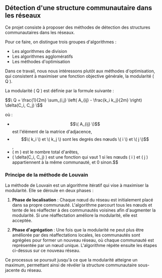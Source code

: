 ## Détection d'une structure communautaire dans les réseaux

Ce projet consiste à proposer des méthodes de détection des structures communautaires dans les réseaux. 

Pour ce faire, on distingue trois groupes d'algorithmes :

* Les algorithmes de division
* Les algorithmes agglomératifs
* Les méthodes d'optimisation

Dans ce travail, nous nous intéressons plutôt aux méthodes d'optimisation, qui consistent à maximiser une fonction objective générale, la modularité \( Q \).

La modularité \( Q \) est définie par la formule suivante :

$$\
Q = \frac{1}{2m} \sum_{i,j} \left( A_{ij} - \frac{k_i k_j}{2m} \right) \delta(C_i, C_j)
\$$

où :
- $$\( A_{ij} \)$$ est l'élément de la matrice d'adjacence,
- $$\( k_i \) et \( k_j \) sont les degrés des nœuds \( i \) et \( j \)$$,
- \( m \) est le nombre total d'arêtes,
- \( \delta(C_i, C_j) \) est une fonction qui vaut 1 si les nœuds \( i \) et \( j \) appartiennent à la même communauté, et 0 sinon.$$

### Principe de la méthode de Louvain

La méthode de Louvain est un algorithme itératif qui vise à maximiser la modularité. Elle se déroule en deux phases :

1. **Phase de localisation** : Chaque nœud du réseau est initialement placé dans sa propre communauté. L'algorithme parcourt tous les nœuds et tente de les réaffecter à des communautés voisines afin d'augmenter la modularité. Si une réaffectation améliore la modularité, elle est acceptée.

2. **Phase d'agrégation** : Une fois que la modularité ne peut plus être améliorée par des réaffectations locales, les communautés sont agrégées pour former un nouveau réseau, où chaque communauté est représentée par un nœud unique. L'algorithme répète ensuite les étapes ci-dessus sur ce nouveau réseau.

Ce processus se poursuit jusqu'à ce que la modularité atteigne un maximum, permettant ainsi de révéler la structure communautaire sous-jacente du réseau.

